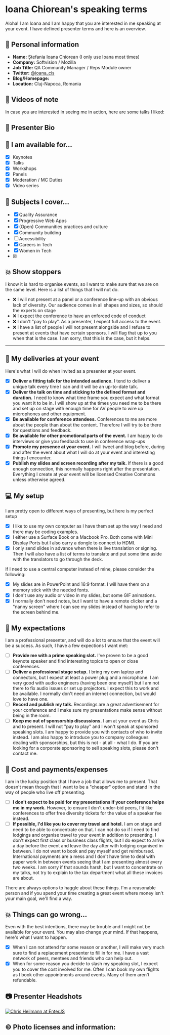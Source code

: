 # Ioana Chiorean's speaking terms

Aloha! I am Ioana and I am happy that you are interested in me speaking at your event. I have defined presenter terms and here is an overview. 

## :wave: Personal information

* **Name:** Ștefania Ioana Chiorean (I only use Ioana most times)
* **Company:** Softvision / Mozilla
* **Job Title:** QA Community Manager / Reps Module owner
* **Twitter:** [@ioana_cis](https://twitter.com/ioana_cis)
* **Blog/Homepage:** 
* **Location:** Cluj-Napoca, Romania

## :vhs: Videos of note 

In case you are interested in seeing me in action, here are some talks I liked:


## :pencil: Presenter Bio

> 
## :love_letter: I am available for... 

- [x] Keynotes 
- [x] Talks
- [x] Workshops
- [x] Panels
- [x] Moderation / MC Duties
- [x] Video series

## :gift: Subjects I cover... 

- [x] Quality Assurance
- [x] Progressive Web Apps 
- [x] (Open) Communities practices and culture
- [x] Community building 
- [ ] Accessibility 
- [x] Careers in Tech 
- [x] Women in Tech
- [x] 

## :collision: Show stoppers

I know it is hard to organise events, so I want to make sure that we are on the same level. Here is a list of things that I will not do. 

* :x: I will not present at a panel or a conference line-up with an obvious lack of diversity. Our audience comes in all shapes and sizes, so should the experts on stage
* :x: I expect the conference to have an enforced code of conduct 
* :x: I don't "pay to play". As a presenter, I expect full access to the event.
* :x: I have a list of people I will not present alongside and I refuse to present at events that have certain sponsors. I will flag that up to you when that is the case. I am sorry, that this is the case, but it helps.


--------------------
## :dancer: My deliveries at your event

Here's what I will do when invited as a presenter at your event.

- [x] **Deliver a fitting talk for the intended audience.** I tend to deliver a unique talk every time I can and it will be an up-to-date talk.  
- [x] **Deliver the talk on time and sticking to the defined format and duration.** I need to know what time frame you expect and what format you want it to be in. I will show up at the times you need me to be there and set up on stage with enough time for AV people to wire up microphones and other equipment. 
- [x] **Be available for conference attendees.** Conferences to me are more about the people than about the content. Therefore I will try to be there for questions and feedback.
- [x] **Be available for other promotional parts of the event.** I am happy to do interviews or give you feedback to use in conference wrap-ups
- [x] **Promote my presence at your event.** I will tweet and blog before, during and after the event about what I will do at your event and interesting things I encounter. 
- [x] **Publish my slides and screen recording after my talk.** If there is a good enough connection, this normally happens right after the presentation. Everything I create at your event will be licensed Creative Commons unless otherwise agreed. 

## :computer: My setup 

I am pretty open to different ways of presenting, but here is my perfect setup

- [x] I like to use my own computer as I have them set up the way I need and there may be coding examples.
- [x] I either use a Surface Book or a Macbook Pro. Both come with Mini Display Ports but I also carry a dongle to connect to HDMI.
- [x] I only send slides in advance when there is live translation or signing. Then I will also have a list of terms to translate and put some time aside with the translators to go through the deck.

If I need to use a central computer instead of mine, please consider the following:

- [x] My slides are in PowerPoint and 16:9 format. I will have them on a memory stick with the needed fonts.
- [x] I don't use any audio or video in my slides, but some GIF animations.
- [x] I normally don't need notes, but I want to have a remote clicker and a "nanny screen" where I can see my slides instead of having to refer to the screen behind me.

## :pray: My expectations

I am a professional presenter, and will do a lot to ensure that the event will be a success. As such, I have a few expections I want met:

- [ ] **Provide me with a prime speaking slot.** I've proven to be a good keynote speaker and find interesting topics to open or close conferences. 
- [ ] **Deliver a professional stage setup.** I bring my own laptop and connectors, but I expect at least a power plug and a microphone. I am very good with audio engineers (having been one myself) but I am not there to fix audio issues or set up projectors. I expect this to work and be available. I normally don't need an internet connection, but would love to have one. 
- [ ] **Record and publish my talk.** Recordings are a great advertisement for your conference and I make sure my presentations make sense without being in the room. 
- [ ] **Keep me out of sponsorship discussions.** I am at your event as Chris and to present. I will not "pay to play" and I won't speak at sponsored speaking slots. I am happy to provide you with contacts of who to invite instead. I am also happy to introduce you to company colleagues dealing with sponsorships, but this is not - at all - what I do. If you are looking for a corporate sponsoring to sell speaking slots, please don't contact me. 

## :money_with_wings: Cost and payments/expenses

I am in the lucky position that I have a job that allows me to present. That doesn't mean though that I want to be a "cheaper" option and stand in the way of people who live off presenting. 

- [ ] **I don't expect to be paid for my presentations if your conference helps me in my work.** However, to ensure I don't under-bid peers, I'd like conferences to offer free diversity tickets for the value of a speaker fee instead. 
- [ ] **If possible, I'd like you to cover my travel and hotel.** I am on stage and need to be able to concentrate on that. I can not do so if I need to find lodgings and organise travel to your event in addition to presenting. I don't expect first class or business class flights, but I do expect to arrive a day before the event and leave the day after with lodging organised in between. I do not want to book and pay myself and get reimbursed. International payments are a mess and I don't have time to deal with paper work in between events seeing that I am presenting almost every two weeks. I am sorry if that sounds harsh, but I want to concentrate on my talks, not try to explain to the tax department what all these invoices are about. 

There are always options to haggle about these things. I'm a reasonable person and if you spend your time creating a great event where money isn't your main goal, we'll find a way. 

## :boom: Things can go wrong... 

Even with the best intentions, there may be trouble and I might not be available for your event. You may also change your mind. If that happens, here's what I want to happen.

- [x] When I can not attend for some reason or another, I will make very much sure to find a replacement presenter to fill in for me. I have a vast network of peers, mentees and friends who can help out. 
- [x] When for some reason you decide to slash my speaking slot, I expect you to cover the cost involved for me. Often I can book my own flights as I book other appointments around events. Many of them aren't refundable.

## :camera: Presenter Headshots 

[![Chris Heilmann at EnterJS](/photos/thumb-chris-heilmann-enterjs-cropped.jpg)](/photos/chris-heilmann-enterjs-cropped.jpg) 

## :copyright: Photo licenses and information:


